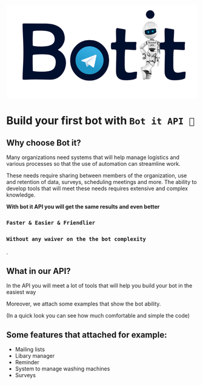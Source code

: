 <p align="center"><img src="./other/logo.png"></p>

# Build your first bot with `Bot it API 🤖`

## Why choose Bot it?

Many organizations need systems that will help manage logistics and various processes so that the use of automation can streamline work.

These needs require sharing between members of the organization, use and retention of data, surveys, scheduling meetings and more. The ability to develop tools that will meet these needs requires extensive and complex knowledge.

**With bot it API you will get the same results and even better**

### `Faster & Easier & Friendlier`

### `Without any waiver on the the bot complexity `


.
## What in our API?

In the API you will meet a lot of tools that will help you build your bot in the easiest way

Moreover, we attach some examples that show the bot ability.

(In a quick look you can see how much comfortable and simple the code)

## Some features that attached for example:

* Mailing lists
* Libary manager
* Reminder
* System to manage washing machines
* Surveys

